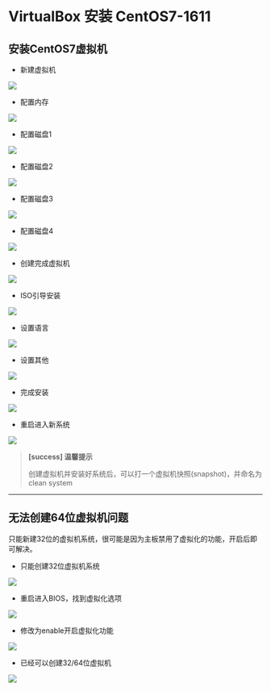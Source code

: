 # VirtualBox 安装 CentOS7-1611

## 安装CentOS7虚拟机

* 新建虚拟机

![](../images/centos7/image1.png)

* 配置内存

![](../images/centos7/image2.png)

* 配置磁盘1

![](../images/centos7/image3.png)

* 配置磁盘2

![](../images/centos7/image4.png)

* 配置磁盘3

![](../images/centos7/image5.png)

* 配置磁盘4

![](../images/centos7/image6.png)

* 创建完成虚拟机

![](../images/centos7/image7.png)

* ISO引导安装

![](../images/centos7/image8.png)

* 设置语言

![](../images/centos7/image9.png)

* 设置其他

![](../images/centos7/image10.png)

* 完成安装

![](../images/centos7/image11.png)

* 重启进入新系统

![](../images/centos7/image12.png)

> **[success] 温馨提示**
> 
> 创建虚拟机并安装好系统后，可以打一个虚拟机快照(snapshot)，并命名为clean system

----

## 无法创建64位虚拟机问题

只能新建32位的虚拟机系统，很可能是因为主板禁用了虚拟化的功能，开启后即可解决。

- 只能创建32位虚拟机系统

![](../images/centos7/image13.png)

- 重启进入BIOS，找到虚拟化选项

![](../images/centos7/image14.png)

- 修改为enable开启虚拟化功能

![](../images/centos7/image15.png)

- 已经可以创建32/64位虚拟机

![](../images/centos7/image16.png)

